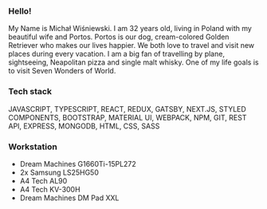 ### Hello!

My Name is Michał Wiśniewski. I am 32 years old, living in Poland with my beautiful wife and Portos. Portos is our dog, cream-colored Golden Retriever who makes our lives happier. We both love to travel and visit new places during every vacation. I am a big fan of travelling by plane, sightseeing, Neapolitan pizza and single malt whisky. One of my life goals is to visit Seven Wonders of World.

### Tech stack

JAVASCRIPT, TYPESCRIPT, REACT, REDUX, GATSBY, NEXT.JS, STYLED COMPONENTS, BOOTSTRAP, MATERIAL UI, WEBPACK, NPM, GIT, REST API, EXPRESS, MONGODB, HTML, CSS, SASS

### Workstation

- Dream Machines G1660Ti-15PL272 
- 2x Samsung LS25HG50
- A4 Tech AL90
- A4 Tech KV-300H
- Dream Machines DM Pad XXL
